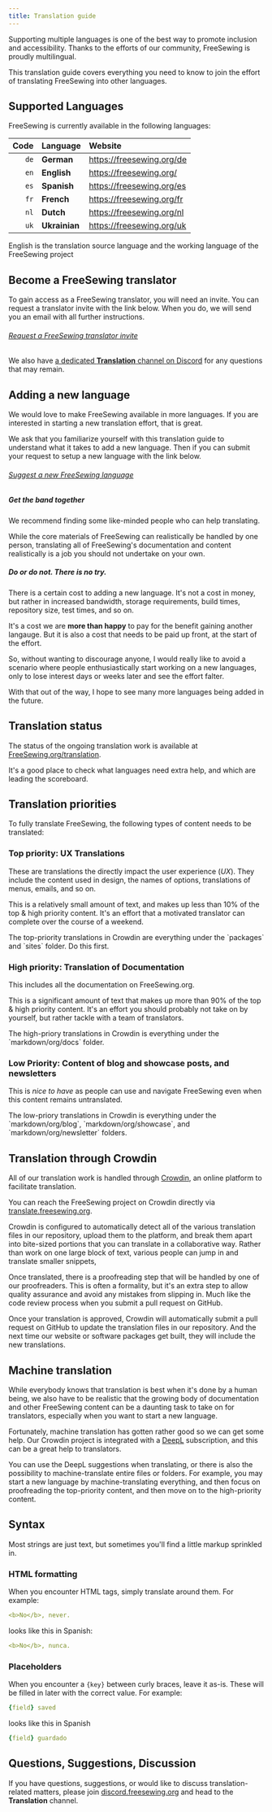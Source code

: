 ```yaml
---
title: Translation guide
---
```


Supporting multiple languages is one of the best way to promote inclusion and
accessibility.  Thanks to the efforts of our community, FreeSewing is proudly
multilingual.

This translation guide covers everything you need to know to join the effort of
translating FreeSewing into other languages.

## Supported Languages

FreeSewing is currently available in the following languages:

| Code | Language       | Website |
| ----:|:-------------- |:------- |
| `de` | **German**     | https://freesewing.org/de |
| `en` | **English**    | https://freesewing.org/ |
| `es` | **Spanish**    | https://freesewing.org/es |
| `fr` | **French**     | https://freesewing.org/fr |
| `nl` | **Dutch**      | https://freesewing.org/nl |
| `uk` | **Ukrainian**   | https://freesewing.org/uk |

<Note compact>
English is the translation source language and the working language of the FreeSewing project
</Note>

## Become a FreeSewing translator

To gain access as a FreeSewing translator, you will need an invite.
You can request a translator invite with the link below.
When you do, we will send you an email with all further instructions.

<Link compact>

###### [Request a FreeSewing translator invite](https://freesewing.org/translation/join)
</Link>

<Tip>

We also have [a dedicated __Translation__ channel on
Discord](https://discord.freesewing.org) for any questions that may remain.
</Tip>

## Adding a new language

We would love to make FreeSewing available in more languages. If you are
interested in starting a new translation effort, that is great.

We ask that you familiarize yourself with this translation guide to understand
what it takes to add a new language. Then if you can submit your request to setup
a new language with the link below.

<Link compact>

###### [Suggest a new FreeSewing language](https://freesewing.org/translation/suggest-language)
</Link>

<Tip>

##### Get the band together

We recommend finding some like-minded people who can help translating.

While the core materials of FreeSewing can realistically be handled by one
person, translating all of FreeSewing's documentation and content realistically
is a job you should not undertake on your own.

</Tip>

<Comment by="joost"           >

##### Do or do not. There is no try.

There is a certain cost to adding a new language.  It's not a cost in money,
but rather in increased bandwidth, storage requirements, build times,
repository size, test times, and so on.

It's a cost we are __more than happy__ to pay for the benefit gaining another
langauge.  But it is also a cost that needs to be paid up front, at the start
of the effort.

So, without wanting to discourage anyone, I would really like to avoid a
scenario where people enthusiastically start working on a new languages, only
to lose interest days or weeks later and see the effort falter.

With that out of the way, I hope to see many more languages being added in the
future.

</Comment>

## Translation status

The status of the ongoing translation work is available at
[FreeSewing.org/translation](https://freesewing.org/translation).

It's a good place to check what languages need extra help, and which are
leading the scoreboard.

## Translation priorities

To fully translate FreeSewing, the following types of content needs to be
translated:

### Top priority: UX Translations
These are translations the directly impact
the user experience (_UX_).  They include the content used in design, the names
of options, translations of menus, emails, and so on.

This is a relatively small amount of text, and makes up less than 10% of the
top & high priority content.  It's an effort that a motivated translator can
complete over the course of a weekend.

<Tip>
The top-priority translations in Crowdin are everything under the `packages`
and `sites` folder. Do this first.
</Tip>

### High priority: Translation of Documentation
This includes all the documentation on FreeSewing.org.

This is a significant amount of text that makes up more than 90% of the top &
high priority content.  It's an effort you should probably not take on by
yourself, but rather tackle with a team of translators.

<Tip>
The high-priory translations in Crowdin is everything under the
`markdown/org/docs` folder.
</Tip>

### Low Priority: Content of blog and showcase posts, and newsletters
This is _nice to have_ as people can use and navigate FreeSewing even when this
content remains untranslated.

<Tip>
The low-priory translations in Crowdin is everything under the
`markdown/org/blog`, `markdown/org/showcase`, and `markdown/org/newsletter` folders.
</Tip>

## Translation through Crowdin

All of our translation work is handled through [Crowdin](https://crowdin.com/), 
an online platform to facilitate translation.

<Tip compact>

You can reach the FreeSewing project on Crowdin directly via
[translate.freesewing.org](https://translate.freesewing.org).
</Tip>

Crowdin is configured to automatically detect all of the various translation
files in our repository, upload them to the platform, and break them apart into
bite-sized portions that you can translate in a collaborative way. 
Rather than work on one large block of text, various people can jump in and
translate smaller snippets,

Once translated, there is a proofreading step that will be handled by one of
our proofreaders. This is often a formality, but it's an extra step to allow
quality assurance and avoid any mistakes from slipping in. Much like the code
review process when you submit a pull request on GitHub.

Once your translation is approved, Crowdin will automatically submit a pull
request on GitHub to update the translation files in our repository. And the
next time our website or software packages get built, they will include the new
translations.

## Machine translation

While everybody knows that translation is best when it's done by a human being, 
we also have to be realistic that the growing body of documentation and other 
FreeSewing content can be a daunting task to take on for translators, especially
when you want to start a new language.

Fortunately, machine translation has gotten rather good so we can get some help.
Our Crowdin project is integrated with a [DeepL](https://www.deepl.com) 
subscription, and this can be a great help to translators.

You can use the DeepL suggestions when translating, or there is also the possibility
to machine-translate entire files or folders. For example, you may start a new 
language by machine-translating everything, and then focus on proofreading the
top-priority content, and then move on to the high-priority content.

## Syntax

Most strings are just text, but sometimes you'll find a little markup sprinkled in.

### HTML formatting

When you encounter HTML tags, simply translate around them. For example:

```yaml
<b>No</b>, never.
```

looks like this in Spanish:

```yaml
<b>No</b>, nunca.
```

### Placeholders

When you encounter a `{key}` between curly braces, leave it as-is.
These will be filled in later with the correct value. For example:

```yaml
{field} saved
```

looks like this in Spanish

```yaml
{field} guardado
```

## Questions, Suggestions, Discussion

If you have questions, suggestions, or would like to discuss
translation-related matters, please join
[discord.freesewing.org](https://discord.freesewing.org/) and head to the
__Translation__ channel.

